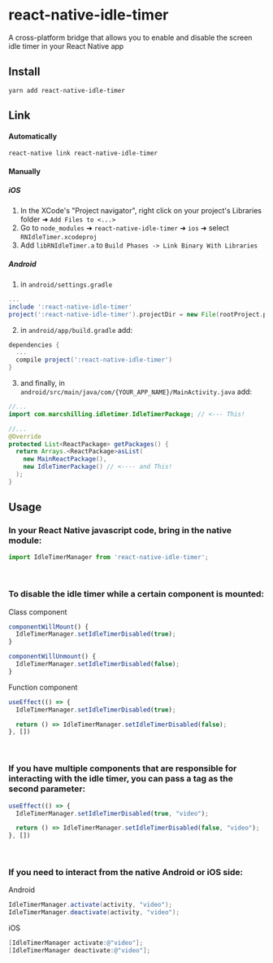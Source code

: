 # react-native-idle-timer

A cross-platform bridge that allows you to enable and disable the screen idle timer in your React Native app

## Install

`yarn add react-native-idle-timer`

## Link

#### Automatically

`react-native link react-native-idle-timer`

#### Manually

##### iOS
1. In the XCode's "Project navigator", right click on your project's Libraries folder ➜ `Add Files to <...>`
2. Go to `node_modules` ➜ `react-native-idle-timer` ➜ `ios` ➜ select `RNIdleTimer.xcodeproj`
3. Add `libRNIdleTimer.a` to `Build Phases -> Link Binary With Libraries`

##### Android

1. in `android/settings.gradle`

```gradle
...
include ':react-native-idle-timer'
project(':react-native-idle-timer').projectDir = new File(rootProject.projectDir, '../node_modules/react-native-idle-timer/android')
```

2. in `android/app/build.gradle` add:

```gradle
dependencies {
  ...
  compile project(':react-native-idle-timer')
}
```

3. and finally, in `android/src/main/java/com/{YOUR_APP_NAME}/MainActivity.java` add:

```java
//...
import com.marcshilling.idletimer.IdleTimerPackage; // <--- This!

//...
@Override
protected List<ReactPackage> getPackages() {
  return Arrays.<ReactPackage>asList(
    new MainReactPackage(),
    new IdleTimerPackage() // <---- and This!
  );
}
```

## Usage

### In your React Native javascript code, bring in the native module:

```javascript
import IdleTimerManager from 'react-native-idle-timer';
```
<br/>

### To disable the idle timer while a certain component is mounted:

Class component
```javascript
componentWillMount() {
  IdleTimerManager.setIdleTimerDisabled(true);
}

componentWillUnmount() {
  IdleTimerManager.setIdleTimerDisabled(false);
}
```


Function component

```javascript
useEffect(() => {
  IdleTimerManager.setIdleTimerDisabled(true);

  return () => IdleTimerManager.setIdleTimerDisabled(false);
}, [])
```
<br/>

### If you have multiple components that are responsible for interacting with the idle timer, you can pass a tag as the second parameter:

```javascript
useEffect(() => {
  IdleTimerManager.setIdleTimerDisabled(true, "video");

  return () => IdleTimerManager.setIdleTimerDisabled(false, "video");
}, [])
```
<br/>

### If you need to interact from the native Android or iOS side:

Android
```java
IdleTimerManager.activate(activity, "video");
IdleTimerManager.deactivate(activity, "video");
```

iOS
```objectivec
[IdleTimerManager activate:@"video"];
[IdleTimerManager deactivate:@"video"];
```
